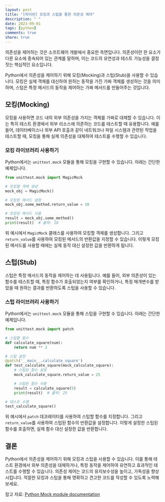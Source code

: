 ```yaml
---
layout: post
title: "[파이썬] 모킹과 스텁을 통한 의존성 제어"
description: " "
date: 2023-09-01
tags: [python]
comments: true
share: true
---
```


의존성을 제어하는 것은 소프트웨어 개발에서 중요한 측면입니다. 의존성이란 한 요소가 다른 요소에 종속되어 있는 관계를 말하며, 이는 코드의 유연성과 테스트 가능성을 결정짓는 핵심적인 요소입니다. 

Python에서 의존성을 제어하기 위해 모킹(Mocking)과 스텁(Stub)을 사용할 수 있습니다. 모킹은 실제 객체를 대신하여 원하는 동작을 가진 가짜 객체를 생성하는 것을 의미하며, 스텁은 특정 메서드의 동작을 제어하는 가짜 메서드를 만들어주는 것입니다.

## 모킹(Mocking)

모킹을 사용하면 코드 내의 외부 의존성을 가지는 객체를 가짜로 대체할 수 있습니다. 이는 특히 테스트 환경에서 외부 리소스에 의존하는 코드를 테스트할 때 유용합니다. 예를 들어, 데이터베이스나 외부 API 호출과 같이 네트워크나 파일 시스템과 관련된 작업을 테스트할 때, 모킹을 통해 실제 의존성을 대체하여 테스트를 수행할 수 있습니다.

### 모킹 라이브러리 사용하기

Python에서는 `unittest.mock` 모듈을 통해 모킹을 구현할 수 있습니다. 아래는 간단한 예제입니다.

```python
from unittest.mock import MagicMock

# 모킹할 객체 생성
mock_obj = MagicMock()

# 모킹된 메서드 설정
mock_obj.some_method.return_value = 10

# 모킹된 메서드 사용
result = mock_obj.some_method()
print(result)  # 출력: 10
```

위 예시에서 `MagicMock` 클래스를 사용하여 모킹할 객체를 생성합니다. 그리고 `return_value`를 사용하여 모킹된 메서드의 반환값을 지정할 수 있습니다. 이렇게 모킹된 메서드를 사용할 때에는 실제 동작 대신 설정한 값을 반환하게 됩니다.

## 스텁(Stub)

스텁은 특정 메서드의 동작을 제어하는 데 사용됩니다. 예를 들어, 외부 의존성이 있는 함수를 테스트할 때, 특정 함수가 호출되었는지 여부를 확인하거나, 특정 매개변수를 받았을 때 원하는 결과를 반환하도록 스텁을 사용할 수 있습니다.

### 스텁 라이브러리 사용하기

Python에서는 `unittest.mock` 모듈을 통해 스텁을 구현할 수 있습니다. 아래는 간단한 예제입니다.

```python
from unittest.mock import patch

# 스텁할 함수
def calculate_square(num):
    return num ** 2

# 스텁 설정
@patch('__main__.calculate_square')
def test_calculate_square(mock_calculate_square):
    # 스텁된 함수 설정
    mock_calculate_square.return_value = 25

    # 스텁된 함수 사용
    result = calculate_square(5)
    print(result)  # 출력: 25

# 테스트 수행
test_calculate_square()
```

위 예시에서 `patch` 데코레이터를 사용하여 스텁할 함수를 지정합니다. 그리고 `return_value`를 사용하여 스텁된 함수의 반환값을 설정합니다. 이렇게 설정한 스텁된 함수를 호출하면, 실제 함수 대신 설정한 값을 반환합니다.

## 결론

Python에서 의존성을 제어하기 위해 모킹과 스텁을 사용할 수 있습니다. 이를 통해 테스트 환경에서 외부 의존성을 대체하거나, 특정 동작을 제어하여 유연하고 효과적인 테스트를 수행할 수 있습니다. 의존성 제어는 코드의 유지보수성을 높이고, 가독성을 향상시킵니다. 적절한 모킹과 스텁을 통해 명확하고 견고한 코드를 작성할 수 있도록 노력해보세요.

참고 자료: [Python Mock module documentation](https://docs.python.org/3/library/unittest.mock.html)